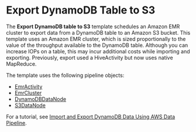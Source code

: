 # Export DynamoDB Table to S3<a name="dp-template-exportddbtos3"></a>

The **Export DynamoDB table to S3** template schedules an Amazon EMR cluster to export data from a DynamoDB table to an Amazon S3 bucket\. This template uses an Amazon EMR cluster, which is sized proportionally to the value of the throughput available to the DynamoDB table\. Although you can increase IOPs on a table, this may incur additional costs while importing and exporting\. Previously, export used a HiveActivity but now uses native MapReduce\.

The template uses the following pipeline objects:
+ [EmrActivity](dp-object-emractivity.md)
+ [EmrCluster](dp-object-emrcluster.md)
+ [DynamoDBDataNode](dp-object-dynamodbdatanode.md)
+ [S3DataNode](dp-object-s3datanode.md)

For a tutorial, see [Import and Export DynamoDB Data Using AWS Data Pipeline](dp-importexport-ddb.md)\.